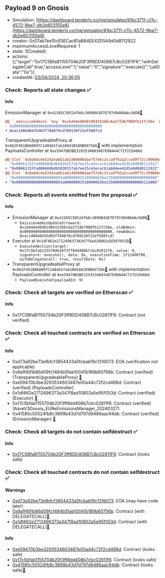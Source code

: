 ## Payload 9 on Gnosis

- Simulation: [https://dashboard.tenderly.co/me/simulator/81bc3711-c11c-4572-9be7-db2e603155e8](https://dashboard.tenderly.co/me/simulator/81bc3711-c11c-4572-9be7-db2e603155e8)
- creator: 0x57ab7ee15cE5ECacB1aB84EE42D5A9d0d8112922
- maximumAccessLevelRequired: 1
- state: 1(Created)
- actions: [{"target":"0x17C5BfaB1155704b20F3ff8DD408B7cBc02811F6","withDelegateCall":true,"accessLevel":1,"value":"0","signature":"execute()","callData":"0x"}]
- createdAt: [03/04/2024, 20:36:05](https://gnosisscan.io/tx/0x8a801ddb6c6d73d60eb34f6647e7df4c930fb8c301bc883a5bf2de3b28d8bec3)

### Check: Reports all state changes :white_check_mark:

#### Info


EmissionManager at `0x41585C50524fb8c3899B43D7D797d9486AAc94DB`[:ghost:](https://github.com/bgd-labs/aave-address-book "AaveV3Gnosis.EMISSION_MANAGER")
```diff
@@ `_emissionAdmins` key `0xcb444e90d8198415266c6a2724b7900fb12fc56e` @@
- 0x0000000000000000000000000000000000000000
+ 0xac140648435d03f784879cd789130f22ef588fcd
```

TransparentUpgradeableProxy at `0x9A1F491B86D09fC1484b5fab10041B189B60756b`[:ghost:](https://github.com/bgd-labs/aave-address-book "GovernanceV3Gnosis.PAYLOADS_CONTROLLER") with implementation PayloadsController at `0xe59470B3BE3293534603487E00A44C72f2CD466d`
```diff
@@ Slot `0x8a8dc4e5242ea8b1ab1d60606dae757e6c2cca9f92a2cced9f72c19960bcb458` @@
- "0x00661155fa00660dbdb5020157ab7ee15ce5ecacb1ab84ee42d5a9d0d8112922"
+ "0x00661155fa00660dbdb5030157ab7ee15ce5ecacb1ab84ee42d5a9d0d8112922"
@@ Slot `0x8a8dc4e5242ea8b1ab1d60606dae757e6c2cca9f92a2cced9f72c19960bcb459` @@
- "0x000000000000000000093a80000001518000663be23500000000000000000000"
+ "0x000000000000000000093a80000001518000663be2350000000000006612a866"
```


### Check: Reports all events emitted from the proposal :white_check_mark:

#### Info

- EmissionManager at `0x41585C50524fb8c3899B43D7D797d9486AAc94DB`[:ghost:](https://github.com/bgd-labs/aave-address-book "AaveV3Gnosis.EMISSION_MANAGER")
  - `EmissionAdminUpdated(reward: 0xcb444e90d8198415266c6a2724b7900fb12fc56e, oldAdmin: 0x0000000000000000000000000000000000000000, newAdmin: 0xac140648435d03f784879cd789130f22ef588fcd)`
- Executor at `0x1dF462e2712496373A347f8ad10802a5E95f053D`[:ghost:](https://github.com/bgd-labs/aave-address-book "AaveV3Gnosis.ACL_ADMIN, GovernanceV3Gnosis.EXECUTOR_LVL_1")
  - `ExecutedAction(target: 0x17c5bfab1155704b20f3ff8dd408b7cbc02811f6, value: 0, signature: execute(), data: 0x, executionTime: 1712498790, withDelegatecall: true, resultData: 0x)`
- TransparentUpgradeableProxy at `0x9A1F491B86D09fC1484b5fab10041B189B60756b`[:ghost:](https://github.com/bgd-labs/aave-address-book "GovernanceV3Gnosis.PAYLOADS_CONTROLLER") with implementation PayloadsController at `0xe59470B3BE3293534603487E00A44C72f2CD466d`
  - `PayloadExecuted(payloadId: 9)`

### Check: Check all targets are verified on Etherscan :white_check_mark:

#### Info

- 0x17C5BfaB1155704b20F3ff8DD408B7cBc02811F6: Contract (not verified) 

### Check: Check all touched contracts are verified on Etherscan :white_check_mark:

#### Info

- 0xd73a92be73efbfcf3854433a5fcbabf9c1316073: EOA (verification not applicable)
- 0x9a1f491b86d09fc1484b5fab10041b189b60756b: Contract (verified) (TransparentUpgradeableProxy) [:ghost:](https://github.com/bgd-labs/aave-address-book "GovernanceV3Gnosis.PAYLOADS_CONTROLLER")
- 0xe59470b3be3293534603487e00a44c72f2cd466d: Contract (verified) (PayloadsController) 
- 0x1df462e2712496373a347f8ad10802a5e95f053d: Contract (verified) (Executor) [:ghost:](https://github.com/bgd-labs/aave-address-book "AaveV3Gnosis.ACL_ADMIN, GovernanceV3Gnosis.EXECUTOR_LVL_1")
- 0x17c5bfab1155704b20f3ff8dd408b7cbc02811f6: Contract (verified) (AaveV3Gnosis_EUReEmissionsManager_20240327) 
- 0x41585c50524fb8c3899b43d7d797d9486aac94db: Contract (verified) (EmissionManager) [:ghost:](https://github.com/bgd-labs/aave-address-book "AaveV3Gnosis.EMISSION_MANAGER")

### Check: Check all targets do not contain selfdestruct :white_check_mark:

#### Info

- [0x17C5BfaB1155704b20F3ff8DD408B7cBc02811F6](https://gnosisscan.io/address/0x17C5BfaB1155704b20F3ff8DD408B7cBc02811F6): Contract (looks safe)

### Check: Check all touched contracts do not contain selfdestruct :white_check_mark:

#### Warnings

- [0xd73a92be73efbfcf3854433a5fcbabf9c1316073](https://gnosisscan.io/address/0xd73a92be73efbfcf3854433a5fcbabf9c1316073): EOA (may have code later)
- [0x9a1f491b86d09fc1484b5fab10041b189b60756b](https://gnosisscan.io/address/0x9a1f491b86d09fc1484b5fab10041b189b60756b): Contract (with DELEGATECALL)[:ghost:](https://github.com/bgd-labs/aave-address-book "GovernanceV3Gnosis.PAYLOADS_CONTROLLER")
- [0x1df462e2712496373a347f8ad10802a5e95f053d](https://gnosisscan.io/address/0x1df462e2712496373a347f8ad10802a5e95f053d): Contract (with DELEGATECALL)[:ghost:](https://github.com/bgd-labs/aave-address-book "AaveV3Gnosis.ACL_ADMIN, GovernanceV3Gnosis.EXECUTOR_LVL_1")

#### Info

- [0xe59470b3be3293534603487e00a44c72f2cd466d](https://gnosisscan.io/address/0xe59470b3be3293534603487e00a44c72f2cd466d): Contract (looks safe)
- [0x17c5bfab1155704b20f3ff8dd408b7cbc02811f6](https://gnosisscan.io/address/0x17c5bfab1155704b20f3ff8dd408b7cbc02811f6): Contract (looks safe)
- [0x41585c50524fb8c3899b43d7d797d9486aac94db](https://gnosisscan.io/address/0x41585c50524fb8c3899b43d7d797d9486aac94db): Contract (looks safe)[:ghost:](https://github.com/bgd-labs/aave-address-book "AaveV3Gnosis.EMISSION_MANAGER")

